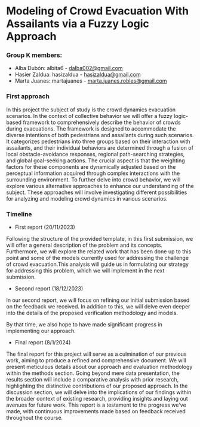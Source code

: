 # Modeling of Crowd Evacuation With Assailants via a Fuzzy Logic Approach

### Group K members: 
  - Alba Dubón: albita6 - dalba002@gmail.com
  - Hasier Zaldua: hasizaldua - hasizaldua@gmail.com
  - Marta Juanes: martajuanes - marta.juanes.robles@gmail.com


### First approach

In this project the subject of study is the crowd dynamics evacuation scenarios. In the context of collective behavior we will offer a fuzzy logic-based framework to comprehensively describe the behavior of crowds during evacuations. The framework is designed to accommodate the diverse intentions of both pedestrians and assailants during such scenarios. It categorizes pedestrians into three groups based on their interaction with assailants, and their individual behaviors are determined through a fusion of local obstacle-avoidance responses, regional path-searching strategies, and global goal-seeking actions. The crucial aspect is that the weighting factors for these components are dynamically adjusted based on the perceptual information acquired through complex interactions with the surrounding environment. 
To further delve into crowd behavior, we will explore various alternative approaches to enhance our understanding of the subject. These approaches will involve investigating different possibilities for analyzing and modeling crowd dynamics in various scenarios.


### Timeline

- First report (20/11/2023)

Following the structure of the provided template, in this first submission, we will offer a general description of the problem and its concepts. Furthermore, we will explore the related work that has been done up to this point and some of the models currently used for addressing the challenge of crowd evacuation.This analysis will guide us in formulating our strategy for addressing this problem, which we will implement in the next submission.
    
- Second report (18/12/2023)
    
In our second report, we will focus on refining our initial submission based on the feedback we received. In addition to this, we will delve even deeper into the details of the proposed verification methodology and models.

By that time, we also hope to have made significant progress in implementing our approach.

- Final report (8/1/2024)
    
The final report for this project will serve as a culmination of our previous work, aiming to produce a refined and comprehensive document. We will present meticulous details about our approach and evaluation methodology within the methods section. Going beyond mere data presentation, the results section will include a comparative analysis with prior research, highlighting the distinctive contributions of our proposed approach. In the discussion section, we will delve into the implications of our findings within the broader context of existing research, providing insights and laying out avenues for future work. This report is a testament to the progress we've made, with continuous improvements made based on feedback received throughout the course.
